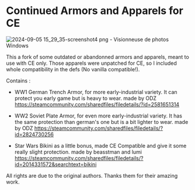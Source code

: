 # Continued Armors and Apparels for CE

![2024-09-05 15_29_35-screenshot4 png - Visionneuse de photos Windows](https://github.com/user-attachments/assets/71f08174-6166-45b1-9fa8-8eebf7611cb1)

This a fork of some outdated or abandonned armors and apparels, meant to use with CE only. Those apparels were unpatched for CE, so I included whole compatibility in the defs (No vanilla compatible!).

Contains :

- WW1 German Trench Armor, for more early-industrial variety. It can protect you early game but is heavy to wear. 
 made by ODZ https://steamcommunity.com/sharedfiles/filedetails/?id=2581651314

- WW2 Soviet Plate Armor, for even more early-industrial variety. It has the same protection than german's one but is a bit lighter to wear.
 made by ODZ https://steamcommunity.com/sharedfiles/filedetails/?id=2824730256

- Star Wars Bikini as a little bonus, made CE Compatible and give it some really slight protection.
made by beasstman and lumi
https://steamcommunity.com/sharedfiles/filedetails/?id=2014331572&searchtext=bikini

All rights are due to the original authors. Thanks them for their amazing work. 
